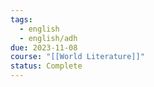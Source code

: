 ```yaml
---
tags:
  - english
  - english/adh
due: 2023-11-08
course: "[[World Literature]]"
status: Complete
---
```

